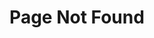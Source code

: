 ---
title: "Page Not Found"
layout: single
excerpt: "We cannot seem to find what you are looking for..."
sitemap: false
permalink: /404.html
---